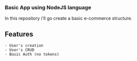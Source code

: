 ### Basic App using NodeJS language

In this repository i'll go create a basic e-commerce structure.

## Features

    - User's creation
    - User's CRUD
    - Basic Auth (no tokens)